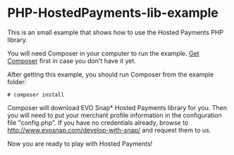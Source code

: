 # PHP-HostedPayments-lib-example
This is an small example that shows how to use the Hosted Payments PHP library.

You will need Composer in your computer to run the example. [Get Composer](https://getcomposer.org/doc/00-intro.md) first in case you don't have it yet.

After getting this example, you should run Composer from the example folder:

```
# composer install
```

Composer will download EVO Snap* Hosted Payments library for you. Then you will need to put your merchant profile information in the configuration file "config.php". If you have no credentials already, browse to http://www.evosnap.com/develop-with-snap/ and request them to us.

Now you are ready to play with Hosted Payments!
